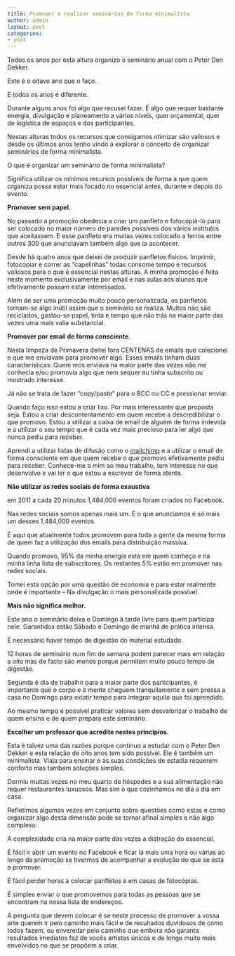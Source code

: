 ```yaml
---
title: Promover e realizar seminários de forma minimalista
author: admin
layout: post
categories:
- post
---
```

Todos os anos por esta altura organizo o seminário anual com o Peter Den Dekker.

Este é o oitavo ano que o faço.

E todos os anos é diferente.

Durante alguns anos foi algo que recusei fazer. É algo que requer bastante energia, divulgação e planeamento a vários níveis, quer orçamental, quer de logística de espaços e dos participantes.

Nestas alturas todos os recursos que consigamos otimizar são valiosos e desde os últimos anos tenho vindo a explorar o conceito de organizar seminários de forma minimalista.

O que é organizar um seminário de forma minimalista?

Significa utilizar os mínimos recursos possíveis de forma a que quem organiza possa estar mais focado no essencial antes, durante e depois do evento.

**Promover sem papel.**

No passado a promoção obedecia a criar um panfleto e fotocopiá-lo para ser colocado no maior número de paredes possíveis dos vários institutos que aceitassem. E esse panfleto era muitas vezes colocado a ferros entre outros 300 que anunciavam também algo que ia acontecer.

Desde há quatro anos que deixei de produzir panfletos físicos. Imprimir, fotocopiar e correr as &#8220;capelinhas&#8221; todas consome tempo e recursos valiosos para o que é essencial nestas alturas. A minha promoção é feita neste momento exclusivamente por email e nas aulas aos alunos que efetivamente possam estar interessados.

Além de ser uma promoção muito pouco personalizada, os panfletos tornam-se algo inútil assim que o seminário se realiza. Muitos não são reciclados, gastou-se papel, tinta e tempo que não trás na maior parte das vezes uma mais valia substancial.

**Promover por email de forma consciente**.

Nesta limpeza de Primavera deitei fora CENTENAS de emails que colecionei e que me enviavam para promover algo. Esses emails tinham duas características: Quem mos enviava na maior parte das vezes não me conhecia e/ou promovia algo que nem sequer eu tinha subscrito ou mostrado interesse.

Já não se trata de fazer &#8220;copy/paste&#8221; para o BCC ou CC e pressionar enviar.

Quando faço isso estou a criar lixo. Por mais interessante que proposta seja. Estou a criar descontentamento em quem recebe a descredibilizar o que promovo. Estou a utilizar a caixa de email de alguém de forma indevida e a utilizar o seu tempo que é cada vez mais precioso para ler algo que nunca pediu para receber.

Aprendi a utilizar listas de difusão como o <a href="http://mailchimp.com/" target="_blank">mailchimp</a> e a utilizar o email de forma consciente em que quem recebe o que promovo efetivamente pediu para receber. Conhece-me a mim ao meu trabalho, tem interesse no que desenvolvo e vai ler o que estou a escrever de forma atenta.

**Não utilizar as redes sociais de forma exaustiva**

em 2011 a cada 20 minutos 1,484,000 eventos foram criados no Facebook.

Nas redes sociais somos apenas mais um. E o que anunciamos é só mais um desses 1,484,000 eventos.

É aqui que atualmente todos promovem para toda a gente da mesma forma de quem faz a utilização dos emails para distribuição massiva.

Quando promovo, 95% da minha energia está em quem conheço e na minha linha lista de subscritores. Os restantes 5% estão em promover nas redes sociais.

Tomei esta opção por uma questão de economia e para estar realmente onde é importante &#8211; Na divulgação o mais personalizada possível.

**Mais não significa melhor.**

Este ano o seminário deixa o Domingo à tarde livre para quem participa nele. Garantidos estão Sábado e Domingo de manhã de prática intensa.

É necessário haver tempo de digestão do material estudado.

12 horas de seminário num fim de semana podem parecer mais em relação a oito mas de facto são menos porque permitem muito pouco tempo de digestão.

Segunda é dia de trabalho para a maior parte dos participantes, é importante que o corpo e a mente cheguem tranquilamente e sem pressa a casa no Domingo para existir tempo para integrar aquilo que foi aprendido.

Ao mesmo tempo é possível praticar valores sem desvalorizar o trabalho de quem ensina e de quem prepara este seminário.

**Escolher um professor que acredite nestes princípios.**

Esta é talvez uma das razões porque continuo a estudar com o Peter Den Dekker e esta relação de oito anos tem sido possível. Ele é também um minimalista. Viaja para ensinar e as suas condições de estadia requerem conforto mas também soluções simples.

Dormiu muitas vezes no meu quarto de hóspedes e a sua alimentação não requer restaurantes luxuosos. Mas sim o que cozinhamos no dia a dia em casa.

Refletimos algumas vezes em conjunto sobre questões como estas e como organizar algo desta dimensão pode se tornar afinal simples e não algo complexo.

A complexidade cria na maior parte das vezes a distração do essencial.

É fácil ir abrir um evento no Facebook e ficar lá mais uma hora ou várias ao longo da promoção se tivermos de acompanhar a evolução do que se está a promover.

É fácil perder horas a colocar panfletos e em casas de fotocópias.

É simples enviar o que promovemos para todas as pessoas que se encontram na nossa lista de endereços.

A pergunta que devem colocar é se neste processo de promover a vossa arte querem ir pelo caminho mais fácil e de resultados duvidosos de como todos fazem, ou enveredar pelo caminho que embora não garanta resultados imediatos faz de vocês artistas únicos e de longe muito mais envolvidos no que se propõem a criar.
